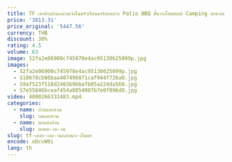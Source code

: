 ```yaml
---
title: TF เตาย่างถ่านกลางแจ้งในครัวเรือนคาร์บอนย่าง Patio BBQ ชั้นวางโฮมสเตย์ Camping สะดวกและใช้งานง่ายอุปกรณ์ครัว
price: '3813.31'
price_original: '5447.56'
currency: THB
discount: 30%
rating: 4.5
volume: 63
image: S2fa2e06900c745978e4ac95130625099p.jpg
images:
  - S2fa2e06900c745978e4ac95130625099p.jpg
  - S18678cb66baa487496871caf944f72baO.jpg
  - S9af523f518d2403b9bbafb05a224da560.jpg
  - S7e55846bceaf454a8054087b7e0f896dO.jpg
video: 4000266332483.mp4
categories:
  - name: บ้านและสวน
    slug: านและสวน
  - name: ตกแต่งบ้าน
    slug: ตกแต-งบ-าน
slug: tf-เตาย-างถ-านกลางแจ-งในคร
encode: oDcvW8i
lang: th
---
```

  